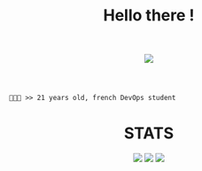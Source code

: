 <h1 align="center">Hello there !</h1>

<p align="center">
  <br><br>
  <img src="https://cdn.discordapp.com/attachments/710641303871815732/992765822621732864/AcrobaticHilariousArgentineruddyduck-size_restricted.gif](https://i.pinimg.com/originals/d7/64/84/d76484f755763b87d45ec9c56e21b37c.gif">
  <br><br>
</p>

#
```diff
👨🏻‍💻 >> 21 years old, french DevOps student
```
#

<h1 align="center">STATS</h1>
<p align="center">
  <img src="https://img.shields.io/github/followers/Enzo75001?style=social">
  <img src="https://img.shields.io/github/stars/Enzo75001?style=social">
  <img src="https://komarev.com/ghpvc/?username=Enzo75001&color=blue">
</p>

<br>
